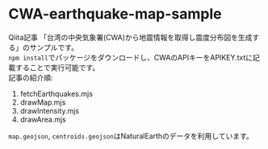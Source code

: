 # CWA-earthquake-map-sample
Qiita記事 「台湾の中央気象署(CWA)から地震情報を取得し震度分布図を生成する」のサンプルです。  
`npm install`でパッケージをダウンロードし、CWAのAPIキーをAPIKEY.txtに記載することで実行可能です。  
記事の紹介順:
1. fetchEarthquakes.mjs
2. drawMap.mjs
3. drawIntensity.mjs
4. drawArea.mjs

`map.geojson`, `centroids.geojson`はNaturalEarthのデータを利用しています。
